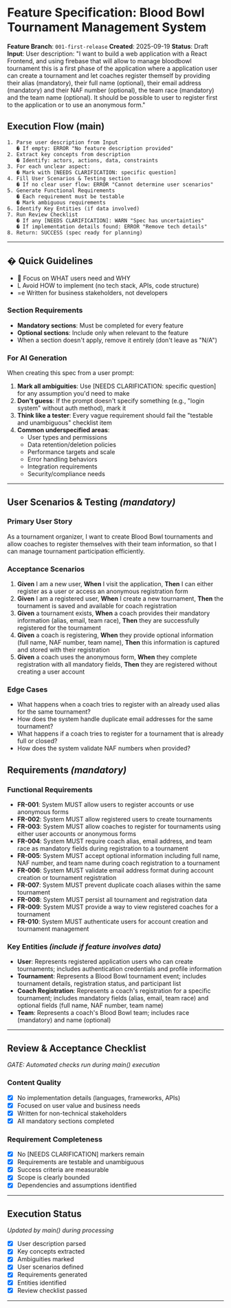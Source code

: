 # Feature Specification: Blood Bowl Tournament Management System

**Feature Branch**: `001-first-release`
**Created**: 2025-09-19
**Status**: Draft
**Input**: User description: "I want to build a web application with a React Frontend, and using firebase that will allow to manage bloodbowl tournament this is a first phase of the application where a application user can create a tournament and let coaches register themself by providing their alias (mandatory), their full name (optional), their email address (mandatory) and their NAF number (optional), the team race (mandatory) and the team name (optional). It should be possible to user to register first to the application or to use an anonymous form."

## Execution Flow (main)
```
1. Parse user description from Input
   � If empty: ERROR "No feature description provided"
2. Extract key concepts from description
   � Identify: actors, actions, data, constraints
3. For each unclear aspect:
   � Mark with [NEEDS CLARIFICATION: specific question]
4. Fill User Scenarios & Testing section
   � If no clear user flow: ERROR "Cannot determine user scenarios"
5. Generate Functional Requirements
   � Each requirement must be testable
   � Mark ambiguous requirements
6. Identify Key Entities (if data involved)
7. Run Review Checklist
   � If any [NEEDS CLARIFICATION]: WARN "Spec has uncertainties"
   � If implementation details found: ERROR "Remove tech details"
8. Return: SUCCESS (spec ready for planning)
```

---

## � Quick Guidelines
-  Focus on WHAT users need and WHY
- L Avoid HOW to implement (no tech stack, APIs, code structure)
- =e Written for business stakeholders, not developers

### Section Requirements
- **Mandatory sections**: Must be completed for every feature
- **Optional sections**: Include only when relevant to the feature
- When a section doesn't apply, remove it entirely (don't leave as "N/A")

### For AI Generation
When creating this spec from a user prompt:
1. **Mark all ambiguities**: Use [NEEDS CLARIFICATION: specific question] for any assumption you'd need to make
2. **Don't guess**: If the prompt doesn't specify something (e.g., "login system" without auth method), mark it
3. **Think like a tester**: Every vague requirement should fail the "testable and unambiguous" checklist item
4. **Common underspecified areas**:
   - User types and permissions
   - Data retention/deletion policies
   - Performance targets and scale
   - Error handling behaviors
   - Integration requirements
   - Security/compliance needs

---

## User Scenarios & Testing *(mandatory)*

### Primary User Story
As a tournament organizer, I want to create Blood Bowl tournaments and allow coaches to register themselves with their team information, so that I can manage tournament participation efficiently.

### Acceptance Scenarios
1. **Given** I am a new user, **When** I visit the application, **Then** I can either register as a user or access an anonymous registration form
2. **Given** I am a registered user, **When** I create a new tournament, **Then** the tournament is saved and available for coach registration
3. **Given** a tournament exists, **When** a coach provides their mandatory information (alias, email, team race), **Then** they are successfully registered for the tournament
4. **Given** a coach is registering, **When** they provide optional information (full name, NAF number, team name), **Then** this information is captured and stored with their registration
5. **Given** a coach uses the anonymous form, **When** they complete registration with all mandatory fields, **Then** they are registered without creating a user account

### Edge Cases
- What happens when a coach tries to register with an already used alias for the same tournament?
- How does the system handle duplicate email addresses for the same tournament?
- What happens if a coach tries to register for a tournament that is already full or closed?
- How does the system validate NAF numbers when provided?

## Requirements *(mandatory)*

### Functional Requirements
- **FR-001**: System MUST allow users to register accounts or use anonymous forms
- **FR-002**: System MUST allow registered users to create tournaments
- **FR-003**: System MUST allow coaches to register for tournaments using either user accounts or anonymous forms
- **FR-004**: System MUST require coach alias, email address, and team race as mandatory fields during registration to a tournament
- **FR-005**: System MUST accept optional information including full name, NAF number, and team name during coach registration to a tournament
- **FR-006**: System MUST validate email address format during account creation or tournament registration
- **FR-007**: System MUST prevent duplicate coach aliases within the same tournament
- **FR-008**: System MUST persist all tournament and registration data
- **FR-009**: System MUST provide a way to view registered coaches for a tournament
- **FR-010**: System MUST authenticate users for account creation and tournament management

### Key Entities *(include if feature involves data)*
- **User**: Represents registered application users who can create tournaments; includes authentication credentials and profile information
- **Tournament**: Represents a Blood Bowl tournament event; includes tournament details, registration status, and participant list
- **Coach Registration**: Represents a coach's registration for a specific tournament; includes mandatory fields (alias, email, team race) and optional fields (full name, NAF number, team name)
- **Team**: Represents a coach's Blood Bowl team; includes race (mandatory) and name (optional)

---

## Review & Acceptance Checklist
*GATE: Automated checks run during main() execution*

### Content Quality
- [x] No implementation details (languages, frameworks, APIs)
- [x] Focused on user value and business needs
- [x] Written for non-technical stakeholders
- [x] All mandatory sections completed

### Requirement Completeness
- [x] No [NEEDS CLARIFICATION] markers remain
- [x] Requirements are testable and unambiguous
- [x] Success criteria are measurable
- [x] Scope is clearly bounded
- [x] Dependencies and assumptions identified

---

## Execution Status
*Updated by main() during processing*

- [x] User description parsed
- [x] Key concepts extracted
- [x] Ambiguities marked
- [x] User scenarios defined
- [x] Requirements generated
- [x] Entities identified
- [x] Review checklist passed

---